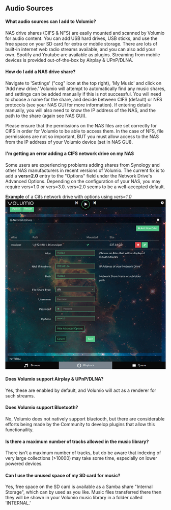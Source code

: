 ## Audio Sources

#### What audio sources can I add to Volumio?

NAS drive shares (CIFS & NFS) are easily mounted and scanned by Volumio for audio content.  You can add USB hard drives, USB sticks, and use the free space on your SD card for extra or mobile storage.  There are lots of built-in internet web radio streams available, and you can also add your own. Spotify and Youtube are available as plugins. Streaming from mobile devices is provided out-of-the-box by Airplay & UPnP/DLNA.

#### How do I add a NAS drive share?

Navigate to 'Settings' ("cog" icon at the top right), 'My Music' and click on 'Add new drive.'  Volumio will attempt to automatically find any music shares, and settings can be added manually if this is not successful.  You will need to choose a name for the share, and decide between CIFS (default) or NFS protocols (see your NAS GUI for more information). If entering details manually, you will also need to know the IP address of the NAS, and the path to the share (again see NAS GUI).

Please ensure that the permissions on the NAS files are set correctly for CIFS in order for Volumio to be able to access them.  In the case of NFS, file permissions are not so important, BUT you must allow access to the NAS from the IP address of your Volumio device (set in NAS GUI).

#### I'm getting an error adding a CIFS network drive on my NAS

Some users are experiencing problems adding shares from Synology and other NAS manufacturers in recent versions of Volumio. The current fix is to add a **vers=2.0** entry to the "Options" field under the Network Drive's Advanced Options. Depending on the configuration of your NAS, you may require vers=1.0 or vers=3.0. vers=2.0 seems to be a well-accepted default.

__Example__ of a Cifs network drive with options using _vers=1.0_
<img src="./img/cifs_options.jpg">

#### Does Volumio support Airplay & UPnP/DLNA?

Yes, these are enabled by default, and Volumio will act as a renderer for such streams.

#### Does Volumio support Bluetooth?

No, Volumio does not natively support bluetooth, but there are considerable efforts being made by the Community to develop plugins that allow this functionaility.

#### Is there a maximum number of tracks allowed in the music library?

There isn't a maximum number of tracks, but do be aware that indexing of very large collections (>10000) may take some time, especially on lower powered devices.

#### Can I use the unused space of my SD card for music?

Yes, free space on the SD card is available as a Samba share "Internal Storage", which can by used as you like.  Music files transferred there then they will be shown in your Volumio music library in a folder called 'INTERNAL.'

